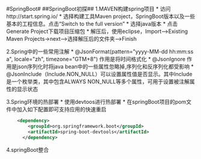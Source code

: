 #SpringBoot#
##SpringBoot初探##
1.MAVEN构建spring项目
		* 访问http://start.spring.io/
		* 选择构建工具Maven project，SpringBoot版本以及一些基本的工程信息。点击“Switch to the full version” 
		* 选择java版本
		* 点击Generate Project下载项目压缩包
		* 解压后，使用eclipse，Import-->Existing Maven Projects->next-->选择解压后的文件夹-->Finish


2.Spring中的一些常用注解
		* @JsonFormat(pattern="yyyy-MM-dd hh:mm:ss a", locale="zh", timezone="GTM+8") 作用是将时间格式化
		* @JsonIgnore  作用是json序列化时将java bean中的一些属性忽略掉,序列化和反序列化都受影响
		* @JsonInclude（Include.NON_NULL）可以设置属性值是否显示。其中Include是一个枚举类，其中包含ALWAYS NON_NULL等多个属性，可用于设置被注解属性的显示状态

3.Spring环境的热部署
		* 使用devtoos进行热部署
		* 在springBoot项目的pom文件中加入如下配置即可支持应用的快速重启

```xml
	<dependency>
		<groupId>org.springframework.boot</groupId>
		<artifactId>spring-boot-devtools</artifactId>
	  </dependency>
```

4.springBoot整合
	